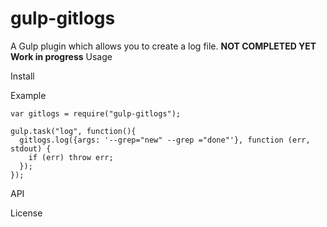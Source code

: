 # gulp-gitlogs
A Gulp plugin which allows you to create a log file. 
**NOT COMPLETED YET**
**Work in progress**
Usage

Install

Example
```
var gitlogs = require("gulp-gitlogs");

gulp.task("log", function(){
  gitlogs.log({args: '--grep="new" --grep ="done"'}, function (err, stdout) {
    if (err) throw err;
  });
});
```

API

License
